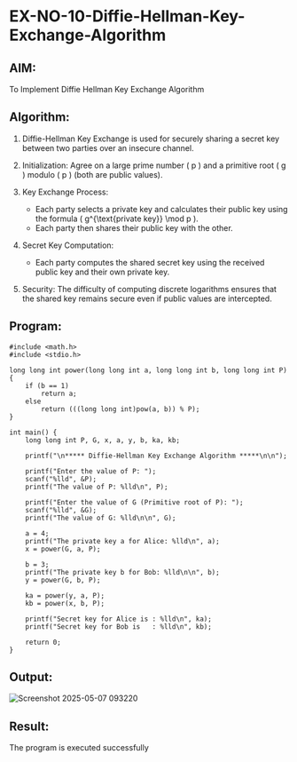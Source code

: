 # EX-NO-10-Diffie-Hellman-Key-Exchange-Algorithm

## AIM:
To Implement Diffie Hellman Key Exchange Algorithm 

## Algorithm:

1. Diffie-Hellman Key Exchange is used for securely sharing a secret key between two parties over an insecure channel.

2. Initialization: Agree on a large prime number \( p \) and a primitive root \( g \) modulo \( p \) (both are public values).

3. Key Exchange Process: 
   - Each party selects a private key and calculates their public key using the formula \( g^{\text{private key}} \mod p \).
   - Each party then shares their public key with the other.

4. Secret Key Computation: 
   - Each party computes the shared secret key using the received public key and their own private key.

5. Security: The difficulty of computing discrete logarithms ensures that the shared key remains secure even if public values are intercepted.

## Program:

```
#include <math.h>
#include <stdio.h>

long long int power(long long int a, long long int b, long long int P) {
    if (b == 1)
        return a;
    else
        return (((long long int)pow(a, b)) % P);
}

int main() {
    long long int P, G, x, a, y, b, ka, kb;

    printf("\n***** Diffie-Hellman Key Exchange Algorithm *****\n\n");

    printf("Enter the value of P: ");
    scanf("%lld", &P);
    printf("The value of P: %lld\n", P);

    printf("Enter the value of G (Primitive root of P): ");
    scanf("%lld", &G);
    printf("The value of G: %lld\n\n", G);

    a = 4;
    printf("The private key a for Alice: %lld\n", a);
    x = power(G, a, P);

    b = 3;
    printf("The private key b for Bob: %lld\n\n", b);
    y = power(G, b, P);

    ka = power(y, a, P);
    kb = power(x, b, P);

    printf("Secret key for Alice is : %lld\n", ka);
    printf("Secret key for Bob is   : %lld\n", kb);

    return 0;
}
```

## Output:
![Screenshot 2025-05-07 093220](https://github.com/user-attachments/assets/a10fbf5c-ccef-4750-bc08-de39dd15c053)

## Result:
  The program is executed successfully

